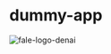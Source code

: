 # dummy-app
![fale-logo-denai](https://github.com/siddhigate12/dummy-app/assets/117962421/ace7c644-f8f0-48f8-8282-3ea8abe7c782)
